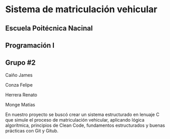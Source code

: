 # Sistema de matriculación vehicular

## Escuela Poitécnica Nacinal

## Programación I

## Grupo #2
Caiño James

Conza Felipe

Herrera Renato

Monge Matías



En nuestro proyecto se buscó crear un sistema  estructurado en lenuaje C que simule el proceso de matriculación vehicular, aplicando lógica algorítmica, principios de Clean Code, fundamentos estructurados y buenas prácticas con Git y Gitub.

